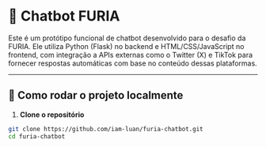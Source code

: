 # 🤖 Chatbot FURIA

Este é um protótipo funcional de chatbot desenvolvido para o desafio da FURIA. Ele utiliza Python (Flask) no backend e HTML/CSS/JavaScript no frontend, com integração a APIs externas como o Twitter (X) e TikTok para fornecer respostas automáticas com base no conteúdo dessas plataformas.

---

## 🚀 Como rodar o projeto localmente

1. **Clone o repositório**  
```bash
git clone https://github.com/iam-luan/furia-chatbot.git
cd furia-chatbot
